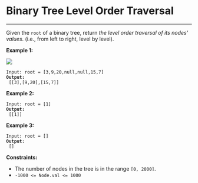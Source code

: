 # Binary Tree Level Order Traversal

***

Given the `root` of a binary tree, return _the level order traversal of its nodes' values_. (i.e., from left to right, level by level).

&#x20;

**Example 1:**

![](https://assets.leetcode.com/uploads/2021/02/19/tree1.jpg)

<pre><code>Input: root = [3,9,20,null,null,15,7]
<strong>Output:
</strong> [[3],[9,20],[15,7]]</code></pre>

**Example 2:**

<pre><code>Input: root = [1]
<strong>Output:
</strong> [[1]]</code></pre>

**Example 3:**

<pre><code>Input: root = []
<strong>Output:
</strong> []</code></pre>

&#x20;

**Constraints:**

* The number of nodes in the tree is in the range `[0, 2000]`.
* `-1000 <= Node.val <= 1000`
